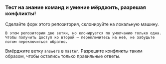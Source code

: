 ### Тест на знание команд и умение мёрджить, разрешая конфликты!

Сделайте форк этого репозитория, склонируйте на локальную машину.

`В этом репозитории две ветки, но клонируется по умолчанию только одна. Чтобы получить доступ ко второй — переключитесь на неё, не забудьте потом переключиться обратно.`

Вмёрджите ветку `answers` в `master`. Разрешите конфликты таким образом, чтобы остались только правильные ответы.
